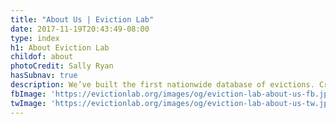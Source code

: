 ```yaml
---
title: "About Us | Eviction Lab"
date: 2017-11-19T20:43:49-08:00
type: index
h1: About Eviction Lab
childof: about
photoCredit: Sally Ryan
hasSubnav: true
description: We’ve built the first nationwide database of evictions. Create custom maps, charts, and reports, and learn about eviction in your area. 
fbImage: 'https://evictionlab.org/images/og/eviction-lab-about-us-fb.jpg'
twImage: 'https://evictionlab.org/images/og/eviction-lab-about-us-tw.jpg'
---
```


